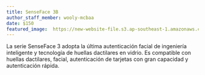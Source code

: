 ```yaml
---
title: SenseFace 3B
author_staff_member: wooly-mcbaa
date: $150
featured_image:  https://new-website-file.s3.ap-southeast-1.amazonaws.com/images/20250604/SenseFace-3A-007.jpg
---
```


La serie SenseFace 3 adopta la última autenticación facial de ingeniería inteligente y tecnología de huellas dactilares en vidrio. Es compatible con huellas dactilares, facial, autenticación de tarjetas con gran capacidad y autenticación rápida.
